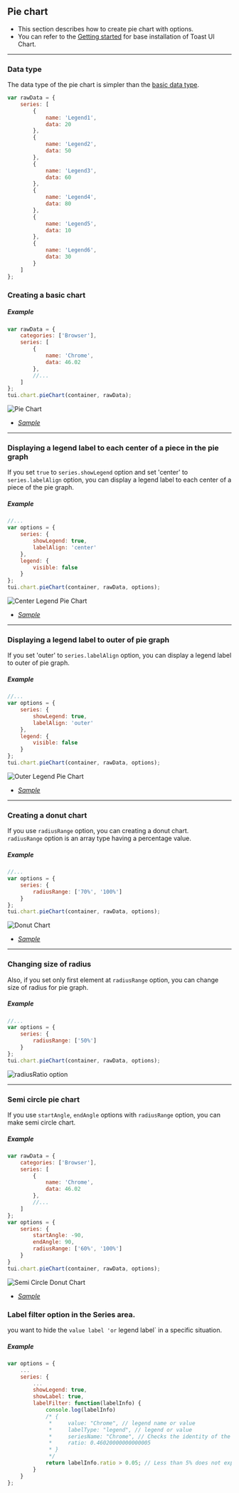 ## Pie chart
* This section describes how to create pie chart with options.
* You can refer to the [Getting started](getting-started.md) for base installation of Toast UI Chart.

***

### Data type
The data type of the pie chart is simpler than the [basic data type](chart-types-bar,column.md#basic-data-type).

```javascript
var rawData = {
    series: [
        {
            name: 'Legend1',
            data: 20
        },
        {
            name: 'Legend2',
            data: 50
        },
        {
            name: 'Legend3',
            data: 60
        },
        {
            name: 'Legend4',
            data: 80
        },
        {
            name: 'Legend5',
            data: 10
        },
        {
            name: 'Legend6',
            data: 30
        }
    ]
};
```

### Creating a basic chart

##### Example

```javascript
var rawData = {
    categories: ['Browser'],
    series: [
        {
            name: 'Chrome',
            data: 46.02
        },
        //...
    ]
};
tui.chart.pieChart(container, rawData);
```
![Pie Chart](https://user-images.githubusercontent.com/35218826/36881907-21f7af84-1e14-11e8-8d50-755e5f4674d2.png)

* _[Sample](https://nhnent.github.io/tui.chart/latest/tutorial-example07-01-pie-chart-basic.html)_

***

### Displaying a legend label to each center of a piece in the pie graph

If you set `true` to `series.showLegend` option and set 'center' to `series.labelAlign` option, you can display a legend label to each center of a piece of the pie graph.

##### Example

```javascript
//...
var options = {
    series: {
        showLegend: true,
        labelAlign: 'center'
    },
    legend: {
        visible: false
    }
};
tui.chart.pieChart(container, rawData, options);
```
![Center Legend Pie Chart](https://user-images.githubusercontent.com/35218826/36882119-5ccf1182-1e15-11e8-9bcf-c1d30e1a8ca0.png)

* _[Sample](https://nhnent.github.io/tui.chart/latest/tutorial-example07-02-pie-chart-center-legend.html)_

***

### Displaying a legend label to outer of pie graph
If you set 'outer' to `series.labelAlign` option, you can display a legend label to outer of pie graph.

##### Example

```javascript
//...
var options = {
    series: {
        showLegend: true,
        labelAlign: 'outer'
    },
    legend: {
        visible: false
    }
};
tui.chart.pieChart(container, rawData, options);
```
![Outer Legend Pie Chart](https://user-images.githubusercontent.com/35218826/36882140-81a3815a-1e15-11e8-890a-ff89c8b70dcb.png)

* _[Sample](https://nhnent.github.io/tui.chart/latest/tutorial-example07-03-pie-chart-outer-legend.html)_

***

### Creating a donut chart

If you use `radiusRange` option, you can creating a donut chart.<br>
`radiusRange` option is an array type having a percentage value.

##### Example

```javascript
//...
var options = {
    series: {
        radiusRange: ['70%', '100%']
    }
};
tui.chart.pieChart(container, rawData, options);
```

![Donut Chart](https://user-images.githubusercontent.com/35218826/36882216-cc4f9a2c-1e15-11e8-9e25-04f351daef4e.png)


* _[Sample](https://nhnent.github.io/tui.chart/latest/tutorial-example07-04-pie-chart-donut.html)_

***

### Changing size of radius

Also, if you set only first element at `radiusRange` option, you can change size of radius for pie graph.<br>


##### Example

```javascript
//...
var options = {
    series: {
        radiusRange: ['50%']
    }
};
tui.chart.pieChart(container, rawData, options);
```

![radiusRatio option](https://user-images.githubusercontent.com/35218826/36882295-5182fca2-1e16-11e8-9724-ba94b2901d6e.png)


***

### Semi circle pie chart

If you use `startAngle`, `endAngle` options with `radiusRange` option, you can make semi circle chart.

##### Example

```javascript
var rawData = {
    categories: ['Browser'],
    series: [
        {
            name: 'Chrome',
            data: 46.02
        },
        //...
    ]
};
var options = {
    series: {
        startAngle: -90,
        endAngle: 90,
        radiusRange: ['60%', '100%']
    }
}
tui.chart.pieChart(container, rawData, options);
```

![Semi Circle Donut Chart](https://user-images.githubusercontent.com/35218826/36882331-82acfd1e-1e16-11e8-8bb6-351a91487d4e.png)

* _[Sample](https://nhnent.github.io/tui.chart/latest/tutorial-example07-05-pie-chart-semi-circle-donut.html)_


### Label filter option in the Series area.

you want to hide the `value label 'or` legend label` in a specific situation.

##### Example

```javascript
var options = {
    ...
    series: {
        ...
        showLegend: true,
        showLabel: true,
        labelFilter: function(labelInfo) {
            console.log(labelInfo)
            /* {
             *     value: "Chrome", // legend name or value
             *     labelType: "legend", // legend or value
             *     seriesName: "Chrome", // Checks the identity of the value if labelType is value.
             *     ratio: 0.46020000000000005
             * }
             */
            return labelInfo.ratio > 0.05; // Less than 5% does not expose.
        }
    }
};
```


